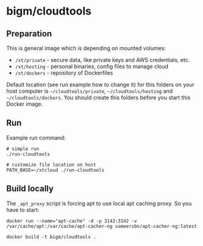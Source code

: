 # bigm/cloudtools

## Preparation

This is general image which is depending on mounted volumes:

* `/xt/private` - secure data, like private keys and AWS credentials, etc.
* `/xt/hosting` - personal binaries, config files to manage cloud
* `/xt/dockers` - repository of Dockerfiles

Default location (see run example how to change it) for this folders on your host computer is `~/cloudtools/private`, `~/cloudtools/hosting` and `~/cloudtools/dockers`. 
You should create this folders before you start this Docker image. 

## Run

Example run command:

    # simple run
    ./run-cloudtools
    
    # customize file location on host
    PATH_BASE=~/xtcloud ./run-cloudtools

## Build locally

The `_apt_proxy` script is forcing apt to use local apt caching proxy. So you have to start:
    
    docker run --name="apt-cache" -d -p 3142:3142 -v /var/cache/apt:/var/cache/apt-cacher-ng sameersbn/apt-cacher-ng:latest
    
    docker build -t bigm/cloudtools .
